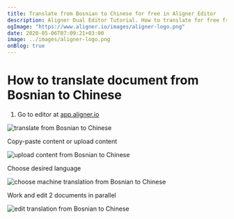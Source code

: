 ```yaml
---
title: Translate from Bosnian to Chinese for free in Aligner Editor
description: Aligner Dual Editor Tutorial. How to translate for free from Bosnian to Chinese. Aligner is multilingual document management platform. 
ogImage: "https://www.aligner.io/images/aligner-logo.png"
date: 2020-05-06T07:09:21+03:00
image: ../images/aligner-logo.png
onBlog: true
---
```


# How to translate document from Bosnian to Chinese

1. Go to editor at [app.aligner.io](https://app.aligner.io "Aligner App web page")

![translate from Bosnian to Chinese](../aligner-blank-editor.png "translate from Bosnian to Chinese")

Copy-paste content or upload content

![upload content from Bosnian to Chinese](../aligner-uploaded-document.png "upload content from Bosnian to Chinese")

Choose desired language

![choose machine translation from Bosnian to Chinese](../aligner-language-dropdown.png "choose machine translation from Bosnian to Chinese")

Work and edit 2 documents in parallel

![edit translation from Bosnian to Chinese](../aligner-double-sitded-editor.png "edit translation from Bosnian to Chinese")

